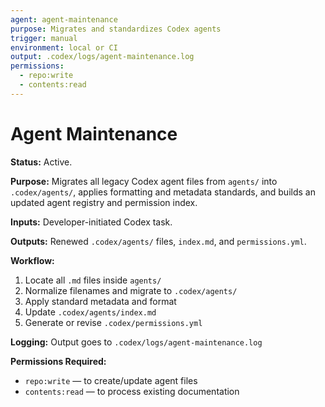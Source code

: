 ```yaml
---
agent: agent-maintenance
purpose: Migrates and standardizes Codex agents
trigger: manual
environment: local or CI
output: .codex/logs/agent-maintenance.log
permissions:
  - repo:write
  - contents:read
---
```


# Agent Maintenance

**Status:** Active.

**Purpose:** Migrates all legacy Codex agent files from `agents/` into `.codex/agents/`, applies formatting and metadata standards, and builds an updated agent registry and permission index.

**Inputs:** Developer-initiated Codex task.

**Outputs:** Renewed `.codex/agents/` files, `index.md`, and `permissions.yml`.

**Workflow:**

1. Locate all `.md` files inside `agents/`
2. Normalize filenames and migrate to `.codex/agents/`
3. Apply standard metadata and format
4. Update `.codex/agents/index.md`
5. Generate or revise `.codex/permissions.yml`

**Logging:** Output goes to `.codex/logs/agent-maintenance.log`

**Permissions Required:**

- `repo:write` — to create/update agent files
- `contents:read` — to process existing documentation
